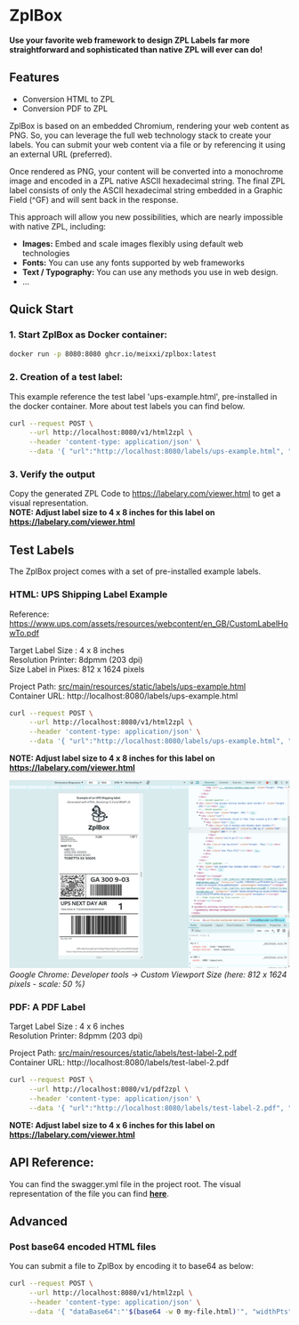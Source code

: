 # ZplBox
**Use your favorite web framework to design ZPL Labels far more straightforward and sophisticated than native ZPL will ever can do!**

## Features
* Conversion HTML to ZPL
* Conversion PDF to ZPL

ZplBox is based on an embedded Chromium, rendering your web content as PNG. So, you can leverage the full web technology stack to create your labels.
You can submit your web content via a file or by referencing it using an external URL (preferred).

Once rendered as PNG, your content will be converted into a monochrome image and encoded in a ZPL native ASCII hexadecimal string.
The final ZPL label consists of only the ASCII hexadecimal string embedded in a Graphic Field (^GF) and will sent back in the response.

This approach will allow you new possibilities, which are nearly impossible with native ZPL, including:
* **Images:** Embed and scale images flexibly using default web technologies
* **Fonts:** You can use any fonts supported by web frameworks
* **Text / Typography:** You can use any methods you use in web design.
* ...


## Quick Start
### 1. Start ZplBox as Docker container:
```bash
docker run -p 8080:8080 ghcr.io/meixxi/zplbox:latest
```
### 2. Creation of a test label:
This example reference the test label 'ups-example.html', pre-installed in the docker container. More about test labels you can find below.
```bash
curl --request POST \
     --url http://localhost:8080/v1/html2zpl \
     --header 'content-type: application/json' \
     --data '{ "url":"http://localhost:8080/labels/ups-example.html", "widthPts":812, "heightPts":1624 }'
```

### 3. Verify the output
Copy the generated ZPL Code to https://labelary.com/viewer.html to get a visual representation.  
**NOTE: Adjust label size to 4 x 8 inches for this label on https://labelary.com/viewer.html**

## Test Labels
The ZplBox project comes with a set of pre-installed example labels.

### HTML: UPS Shipping Label Example
Reference: https://www.ups.com/assets/resources/webcontent/en_GB/CustomLabelHowTo.pdf

Target Label Size : 4 x 8 inches  
Resolution Printer: 8dpmm (203 dpi)  
Size Label in Pixes: 812 x 1624	 pixels

Project Path: [src/main/resources/static/labels/ups-example.html](src/main/resources/static/labels/ups-example.html)  
Container URL: http://localhost:8080/labels/ups-example.html

```bash
curl --request POST \
     --url http://localhost:8080/v1/html2zpl \
     --header 'content-type: application/json' \
     --data '{ "url":"http://localhost:8080/labels/ups-example.html", "widthPts":812, "heightPts":1624 }'
```

**NOTE: Adjust label size to 4 x 8 inches for this label on https://labelary.com/viewer.html**

![Label Design UPS](./screens/label-design-ups.png)
*Google Chrome: Developer tools -> Custom Viewport Size (here: 812 x 1624 pixels - scale: 50 %)*

### PDF: A PDF Label

Target Label Size : 4 x 6 inches  
Resolution Printer: 8dpmm (203 dpi)  

Project Path: [src/main/resources/static/labels/test-label-2.pdf](src/main/resources/static/labels/test-label-2.pdf)  
Container URL: http://localhost:8080/labels/test-label-2.pdf

```bash
curl --request POST \
     --url http://localhost:8080/v1/pdf2zpl \
     --header 'content-type: application/json' \
     --data '{ "url":"http://localhost:8080/labels/test-label-2.pdf", "dotsPerInch":203 }'
```

**NOTE: Adjust label size to 4 x 6 inches for this label on https://labelary.com/viewer.html**

## API Reference:
You can find the swagger.yml file in the project root. The visual representation of the file you can
find **[here](https://petstore.swagger.io/?url=https://raw.githubusercontent.com/meiXXI/zplbox/main/swagger.yml)**.


## Advanced

### Post base64 encoded HTML files
You can submit a file to ZplBox by encoding it to base64 as below:

```bash
curl --request POST \
     --url http://localhost:8080/v1/html2zpl \
     --header 'content-type: application/json' \
     --data '{ "dataBase64":"'$(base64 -w 0 my-file.html)'", "widthPts":812, "heightPts":1624 }'
```